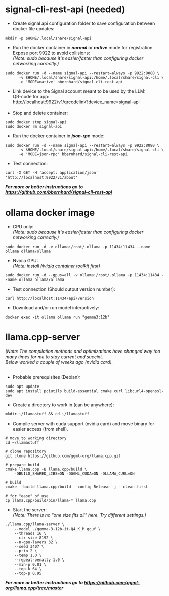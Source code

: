 # signal-cli-rest-api (needed)
* Create signal api configuration folder to save configuration between docker file updates:
```shell
mkdir -p $HOME/.local/share/signal-api
```
* Run the docker container in ***normal*** or ***native*** mode for registration. Expose port 9922 to avoid collisions:<br>
*(Note: sudo because it's easier/faster than configuring docker networking correctly.)*
```shell
sudo docker run -d --name signal-api --restart=always -p 9922:8080 \
      -v $HOME/.local/share/signal-api:/home/.local/share/signal-cli \
      -e 'MODE=native' bbernhard/signal-cli-rest-api
```
* Link device to the Signal account meant to be used by the LLM:<br>
QR-code for app:<br>
http://localhost:9922/v1/qrcodelink?device_name=signal-api<br><br>
* Stop and delete container:
```shell
sudo docker stop signal-api
sudo docker rm signal-api
```
* Run the docker container in ***json-rpc*** mode:
```shell
sudo docker run -d --name signal-api --restart=always -p 9922:8080 \
      -v $HOME/.local/share/signal-api:/home/.local/share/signal-cli \
      -e 'MODE=json-rpc' bbernhard/signal-cli-rest-api
```
* Test connection:
```shell
curl -X GET -H 'accept: application/json' 'http://localhost:9922/v1/about'
```

***For more or better instructions go to https://github.com/bbernhard/signal-cli-rest-api***

# ollama docker image
* CPU only: <br>
*(Note: sudo because it's easier/faster than configuring docker networking correctly.)*
```shell
sudo docker run -d -v ollama:/root/.ollama -p 11434:11434 --name ollama ollama/ollama
```
* Nvidia GPU: <br>
*(Note: install [Nvidia container toolkit first](https://docs.nvidia.com/datacenter/cloud-native/container-toolkit/latest/install-guide.html#installation))*
```shell
sudo docker run -d --gpus=all -v ollama:/root/.ollama -p 11434:11434 --name ollama ollama/ollama
```

* Test connection (Should output version number):
```shell
curl http://localhost:11434/api/version
```

* Download and/or run model interactively:
```shell
docker exec -it ollama ollama run "gemma3:12b"
```

# llama.cpp-server
*(Note: The compilation methods and optimizations have changed way too many times for me to stay current and succint.* <br>
*Below worked a couple of weeks ago (nvidia card).* <br><br>
* Probable prerequisites (Debian):
```shell
sudo apt update
sudo apt install pciutils build-essential cmake curl libcurl4-openssl-dev
```
* Create a directory to work in (can be anywhere):
```shell
mkdir ~/llamastuff && cd ~/llamastuff
```

* Compile server with cuda support (nvidia card) and move binary for easier access (from shell).
```shell
# move to working directory
cd ~/llamastuff

# clone repository
git clone https://github.com/ggml-org/llama.cpp.git

# prepare build
cmake llama.cpp -B llama.cpp/build \
    -DBUILD_SHARED_LIBS=ON -DGGML_CUDA=ON -DLLAMA_CURL=ON

# build
cmake --build llama.cpp/build --config Release -j --clean-first

# for "ease" of use
cp llama.cpp/build/bin/llama-* llama.cpp
```
* Start the server:<br>
*(Note: There is no "one size fits all" here. Try different settings.)*
```shell
./llama.cpp/llama-server \
    --model ./gemma-3-12b-it-Q4_K_M.gguf \
    --threads 16 \
    --ctx-size 8192 \
    --n-gpu-layers 32 \
    --seed 3407 \
    --prio 2 \
    --temp 1.0 \
    --repeat-penalty 1.0 \
    --min-p 0.01 \
    --top-k 64 \
    --top-p 0.95
```
***For more or better instructions go to https://github.com/ggml-org/llama.cpp/tree/master***
